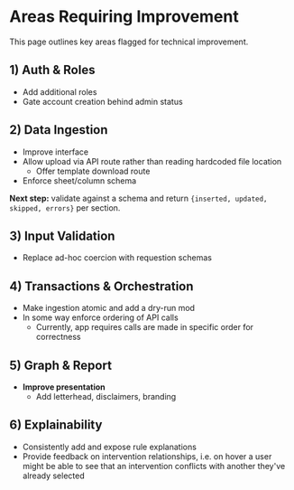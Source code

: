# Areas Requiring Improvement

This page outlines key areas flagged for technical improvement.

## 1) Auth & Roles
- Add additional roles
- Gate account creation behind admin status

## 2) Data Ingestion
- Improve interface
- Allow upload via API route rather than reading hardcoded file location
    - Offer template download route
- Enforce sheet/column schema

**Next step:** validate against a schema and return `{inserted, updated, skipped, errors}` per section.

## 3) Input Validation
- Replace ad-hoc coercion with requestion schemas


## 4) Transactions & Orchestration
- Make ingestion atomic and add a dry-run mod
- In some way enforce ordering of API calls
    - Currently, app requires calls are made in specific order for correctness

## 5) Graph & Report
- **Improve presentation**
    - Add letterhead, disclaimers, branding

## 6) Explainability
- Consistently add and expose rule explanations
- Provide feedback on intervention relationships, i.e. on hover a user might be able to see that an intervention conflicts with another they've already selected